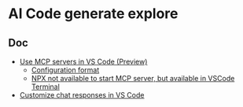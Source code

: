 # AI Code generate explore

## Doc

* [Use MCP servers in VS Code (Preview)](https://code.visualstudio.com/docs/copilot/chat/mcp-servers#_configuration-format)
  * [Configuration format](https://code.visualstudio.com/docs/copilot/chat/mcp-servers#_configuration-format)
  * [NPX not available to start MCP server, but available in VSCode Terminal](https://github.com/continuedev/continue/issues/4791)
* [Customize chat responses in VS Code](https://code.visualstudio.com/docs/copilot/copilot-customization)

